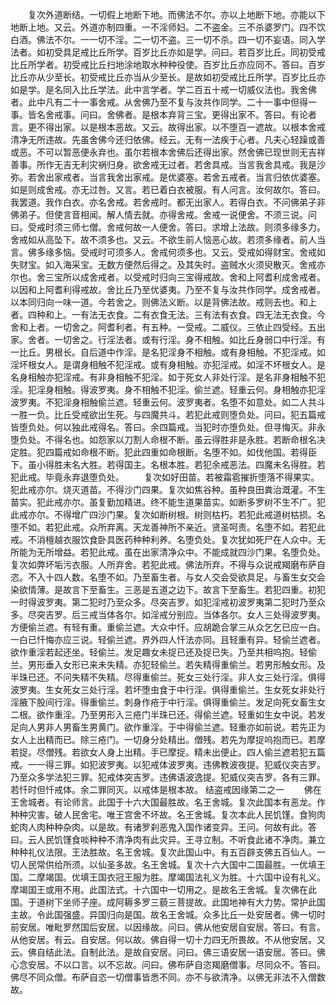 <!-- { "loadSidebar": true } -->
　　复次外道断结。一切假上地断下地。而佛法不尔。亦以上地断下地。亦能以下地断上地。又云。外道亦制四重。一不淫师妇。二不盗金。三不杀婆罗门。四不饮白酒。佛法不尔。一一切不淫。二一切不盗。三一切不杀。四一切不妄语。同入学法者。如初受具足戒比丘所学。百岁比丘亦如是学。问曰。若百岁比丘。同初受戒比丘所学者。初受戒比丘扫地涂地取水种种役使。百岁比丘亦应同不。答曰。百岁比丘亦从少至长。初受戒比丘亦当从少至长。是故如初受戒比丘所学。百岁比丘亦如是学。是名同入比丘学法。此中言学者。学二百五十戒一切威仪法也。我舍佛者。此中凡有二十一事舍戒。从舍佛乃至不复与汝共作同学。二十一事中但得一事。皆名舍戒事。问曰。舍佛者。是根本弃背三宝。更得出家不。答曰。有论者言。更不得出家。以是根本恶故。又云。故得出家。以不堕百一遮故。以根本舍戒清净无所违故。先虽舍佛今还归依佛。经云。无有一法疾于心者。凡夫心轻躁或善或恶。不可以暂恶便永弃也。虽尔若根本舍佛后还得出家。然舍佛已现世则无吉祥善事。所作无吉无利灾祸归身。欲舍戒无过者。若舍具戒。当言我舍具戒。我是沙弥。若舍出家戒者。当言我舍出家戒。是优婆塞。若舍五戒者。当言归依优婆塞。如是则成舍戒。亦无过咎。又言。若已着白衣被服。有人问言。汝何故尔。答曰。我罢道。我作白衣。亦名舍戒。若舍戒时。都无出家人。若得白衣。不问佛弟子非佛弟子。但使言音相闻。解人情去就。亦得舍戒。舍戒一说便舍。不须三说。问曰。受戒时须三师七僧。舍戒何故一人便舍。答曰。求增上法故。则须多缘多力。舍戒如从高坠下。故不须多也。又云。不欲生前人恼恶心故。若须多缘者。前人当言。佛多缘多恼。受戒时可须多人。舍戒何须多也。又云。受戒如得财宝。舍戒如失财宝。如入海采宝。无数方便然后得之。及其失时。盗贼水火须臾散灭。舍戒亦尔也。舍三宝所以成舍戒者。以受戒时归向三宝得戒故。舍和上阿耆利成舍戒者。以因和上阿耆利得戒故。舍比丘乃至优婆夷。乃至不复与汝共作同学。成舍戒者。以本同归向一味一道。今若舍之。则佛法义断。以是背佛法故。戒则去也。和上者。四种和上。一有法无衣食。二有衣食无法。三有法有衣食。四无法无衣食。今舍和上者。一切舍之。阿耆利者。有五种。一受戒。二威仪。三依止四受经。五出家。舍者。一切舍之。行淫法者。或有行淫。身不相触。如比丘身弱口中行淫。有一比丘。男根长。自后道中作淫。是名犯淫身不相触。或有身相触。不犯淫戒。如淫坏根女人。是谓身相触不犯淫戒。或有身相触。亦犯淫戒。如淫不坏根女人。是名身相触亦犯淫戒。有非身相触不犯淫。如于死女人非处行淫。是名非身相触不犯淫。犯淫身相触。得波罗夷。身不相触不犯淫。偷兰遮。轻重云何。身相触亦犯淫波罗夷。不犯淫身相触偷兰遮。轻重云何。波罗夷者。名堕不如意处。如二人共斗一胜一负。比丘受戒欲出生死。与四魔共斗。若犯此戒则堕负处。问曰。犯五篇戒皆堕负处。何以独此戒得名。答曰。余四篇戒。当犯时亦堕负处。但寻悔灭。非永堕负处。不得名也。如怨家以刀割人命根不断。虽云得胜非是永胜。若断命根名决定胜。犯四篇戒如命根不断。犯此四重如命根断。名堕不如。如伐他国。若得臣下。虽小得胜未名大胜。若得国主。名根本胜。若犯余戒恶法。四魔未名得胜。若犯此戒。毕竟永弃退堕负处。
　　复次如好田苗。若被霜雹摧折堕落不得果实。犯此戒亦尔。烧灭道苗。不得沙门四果。复次如焦谷种。虽种良田粪治溉灌。不生苗实。犯此戒亦尔。虽复勤加精进。终不能生道果苗实。如断多罗树不生不广。犯此戒亦尔。不得增广四沙门果。复次如断树根。树则枯朽。若犯此戒道树枯损。名堕不如。若犯此戒。众所弃离。天龙善神所不亲近。贤圣呵责。名堕不如。若犯此戒。不消檀越衣服饮食卧具医药种种利养。名堕负处。复次犹如死尸在人众中。无所能为无所增益。若犯此戒。虽在出家清净众中。不能成就四沙门果。名堕负处。复次如弊坏垢污衣服。人所弃舍。若犯此戒。佛法所弃。不得与众说戒羯磨布萨自恣。不入十四人数。名堕不如。乃至畜生者。与女人交会受欲具足。与畜生女交会染欲情薄。是故言下至畜生。三恶是五道之边下。故言下至畜生。若犯四重。初犯一时得波罗夷。第二犯时乃至众多。尽突吉罗。如犯淫戒初波罗夷第二犯时乃至众多。尽突吉罗。后三戒当体各尔。如淫戒分别应。当体各尔。女人三处得波罗夷。方便偷兰遮。有轻有重。重偷兰遮。大众中忏。应胡跪合掌三从众乞乞已应一白。一白已忏悔亦应三说。轻偷兰遮。界外四人忏法亦同。且轻重有异。轻偷兰遮者。欲作重淫若起还坐。轻偷兰。发足趣女未捉已还及捉已失。乃至共相呜抱。轻偷兰。男形垂入女形已来未失精。亦犯轻偷兰。若失精得重偷兰。若男形触女形。及半珠已还。不问失精不失精。尽得重偷兰。死女三处行淫。非人女三处行淫。俱得波罗夷。生女死女三处行淫。若坏堕虫食于中行淫。俱得重偷兰。生女死女非处行淫腋下股间行淫。得重偷兰。刺身作疮于中行淫。俱得重偷兰。发足向死女畜生女二根。欲作重淫。乃至男形入三疮门半珠已还。得偷兰遮。轻重如生女中说。若发足向人男非人男畜生男黄门。欲作重淫。于中得偷兰遮。轻重亦如前说。若先正为女人上出精而已。除三疮门。一切身分处精出。僧残。若先为摩捉呜抱而已。若摩若捉。尽僧残。若欲女人身上出精。手已摩捉。精未出便止。四人偷兰遮若犯五篇戒。一一得三罪。如犯波罗夷。以犯戒体波罗夷。违佛教波夜提。犯威仪突吉罗。乃至众多学法犯三罪。犯戒体突吉罗。违佛语波逸提。犯威仪突吉罗。各有三罪。若忏时但忏戒体。余二罪同灭。以戒体是根本故。
结盗戒因缘第二之一
　　佛在王舍城者。有论师言。此国于十六大国最胜故。名王舍城。复次此国本有恶龙。作种种灾害。破人民舍宅。唯王宫舍不坏故。名王舍城。复次本此人民饥馑。食狗肉蛇肉人肉种种杂肉。以是故。有诸罗刹恶鬼入国作诸变异。王问。何故有此。答曰。云人民饥馑食啖种种不清净肉有此灾异。王寻立制。不听食此诸不净肉。兼立种种礼仪法限。王法胜故。名王舍城。复次此国山中。有五百辟支佛五百仙人。一切人民常供给所须。以仙圣多故。名王舍城。复次十六大国中二国最胜。一优填王国。二摩竭国。优填王国衣冠王服为胜。摩竭国法礼义为胜。十六国中设有礼义。摩竭国王或用不用。此国法式。十六国中一切用之。是故名王舍城。复次佛在此国。于道树下坐师子座。成阿耨多罗三藐三菩提故。此国地神有大力势。常护此国主故。令此国强盛。异国归向是国。故名王舍城。众多比丘一处安居者。佛一切时前安居。唯毗罗然国后安居。以因缘故。问曰。佛从他安居自安居。答曰。有言。从他安居。有云。自安居。何以故。佛自得一切十力四无所畏故。不从他安居。又云。佛自结此法。自制此法。是故自安居。问曰。佛三语安居一语安居。答曰。佛心念安居。不以口言。以不忘故。问曰。佛布萨自恣羯磨僧事。尽同众不。答曰。佛尽不同众僧。布萨自恣一切僧事皆悉不同。亦不与欲清净。以佛无非法不入僧数故。
